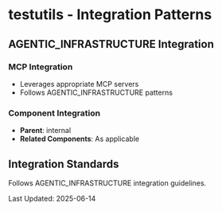 # testutils - Integration Patterns

## AGENTIC_INFRASTRUCTURE Integration

### MCP Integration
- Leverages appropriate MCP servers
- Follows AGENTIC_INFRASTRUCTURE patterns

### Component Integration
- **Parent**: internal
- **Related Components**: As applicable

## Integration Standards

Follows AGENTIC_INFRASTRUCTURE integration guidelines.

Last Updated: 2025-06-14
